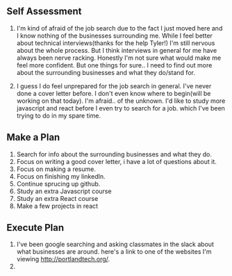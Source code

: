 ## Self Assessment
1. I'm kind of afraid of the job search due to the fact I just moved here and I know nothing of the businesses  surrounding me. While I feel better about technical interviews(thanks for the help Tyler!) I'm still nervous about the whole process. But I think interviews in general for me have always been nerve racking.
Honestly I'm not sure what would make me feel more confident. But one things for sure.. I need to find out more about the surrounding businesses and what they do/stand for.


2. I guess I do feel unprepared for the job search in general. I've never done a cover letter before. I don't even know where to begin(will be working on that today). I'm afraid.. of the unknown. I'd like to study more javascript and react before I even try to search for a job. which I've been trying to do in my spare time.


## Make a Plan
1. Search for info about the surrounding businesses and what they do.
2. Focus on writing a good cover letter, i have a lot of questions about it.
3. Focus on making a resume.
4. Focus on finishing my linkedIn.
5. Continue sprucing up github.
6. Study an extra Javascript course
7. Study an extra React course
8. Make a few projects in react

## Execute Plan
1. I've been google searching and asking classmates in the slack about what businesses are around. here's
a link to one of the websites I'm viewing http://portlandtech.org/.
2. 
